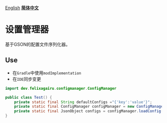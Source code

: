 [English](/README.md) **[简体中文](README-zh_cn.md)**
# 设置管理器
基于GSON的配置文件序列化器。

## Use
- 在`Gradle`中使用`modImplementation`
- 在`IDE`同步变更
```java
import dev.felixagairu.configmanager.ConfigManager

public class Test() {
	private static final String defaultConfigs ="{'key':'value'}";
    private static final ConfigManager configManager = new ConfigManager("modid.json", defaultConfigs);
    private static final JsonObject configs = configManager.loadConfig();
}
```


